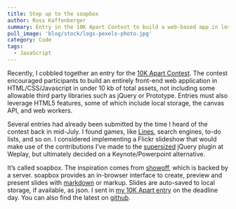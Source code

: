 ```yaml
---
title: Step up to the soapbox
author: Ross Kaffenberger
summary: Entry in the 10K Apart Contest to build a web-based app in less than 10kb of javascript
pull_image: 'blog/stock/logs-pexels-photo.jpg'
category: Code
tags:
  - JavaScript
---
```

Recently, I cobbled together an entry for the [10K Apart Contest][1]. The contest encouraged participants to build an entirely front-end web application in HTML/CSS/Javascript in under 10 kb of total assets, not including some allowable third party libraries such as jQuery or Prototype. Entries must also leverage HTML5 features, some of which include local storage, the canvas API, and web workers.

Several entries had already been submitted by the time I heard of the contest back in mid-July. I found games, like [Lines][2], search engines, to-do lists, and so on. I considered implementing a Flickr slideshow that would make use of the contributions I’ve made to the [supersized][3] jQuery plugin at Weplay, but ultimately decided on a Keynote/Powerpoint alternative.

It’s called soapbox. The inspiration comes from [showoff][4], which is backed by a server. soapbox provides an in-browser interface to create, preview and present slides with [markdown][5] or markup. Slides are auto-saved to local storage, if available, as json. I sent in [my 10K Apart entry][6] on the deadline day. You can also find the latest on [github][7].

[1]:	http://10k.aneventapart.com/
[2]:	http://10k.aneventapart.com/Entry/62
[3]:	http://github.com/weplay/supersized
[4]:	http://github.com/schacon/showoff
[5]:	http://daringfireball.net/projects/markdown/
[6]:	http://10k.aneventapart.com/Entry/361
[7]:	http://github.com/rosskaff/soapbox
